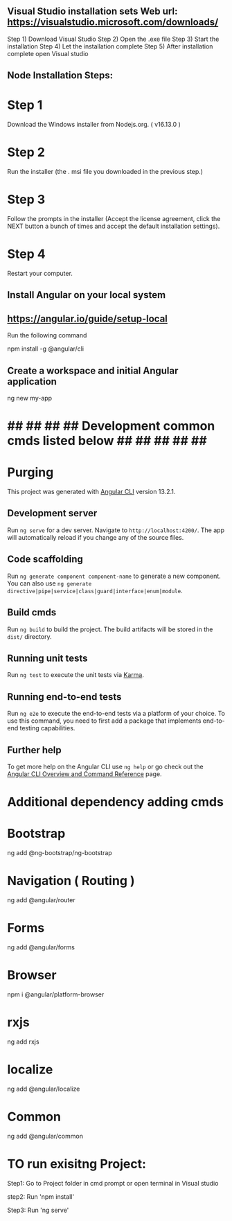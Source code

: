 ## Visual Studio installation sets  Web url: https://visualstudio.microsoft.com/downloads/
Step 1) Download Visual Studio
Step 2) Open the .exe file
Step 3) Start the installation
Step 4) Let the installation complete
Step 5) After installation complete open Visual studio


## Node Installation Steps:

# Step 1
Download the Windows installer from Nodejs.org. ( v16.13.0 )

# Step 2
Run the installer (the . msi file you downloaded in the previous step.)

# Step 3
Follow the prompts in the installer (Accept the license agreement, click the NEXT button a bunch of times and accept the default installation settings).

# Step 4
Restart your computer.


## Install Angular on your local system
## https://angular.io/guide/setup-local

Run the following command

npm install -g @angular/cli


## Create a workspace and initial Angular application

ng new my-app


# ## ## ## ##  Development common cmds listed below ##  ##  ## ## ## ##

# Purging

This project was generated with [Angular CLI](https://github.com/angular/angular-cli) version 13.2.1.

## Development server

Run `ng serve` for a dev server. Navigate to `http://localhost:4200/`. The app will automatically reload if you change any of the source files.

## Code scaffolding

Run `ng generate component component-name` to generate a new component. You can also use `ng generate directive|pipe|service|class|guard|interface|enum|module`.

## Build cmds

Run `ng build` to build the project. The build artifacts will be stored in the `dist/` directory.

## Running unit tests

Run `ng test` to execute the unit tests via [Karma](https://karma-runner.github.io).

## Running end-to-end tests

Run `ng e2e` to execute the end-to-end tests via a platform of your choice. To use this command, you need to first add a package that implements end-to-end testing capabilities.

## Further help

To get more help on the Angular CLI use `ng help` or go check out the [Angular CLI Overview and Command Reference](https://angular.io/cli) page.


# Additional dependency adding cmds

# Bootstrap

ng add @ng-bootstrap/ng-bootstrap

# Navigation ( Routing )

ng add @angular/router

# Forms

ng add @angular/forms

# Browser

npm i @angular/platform-browser

# rxjs

ng add rxjs

# localize

ng add @angular/localize

# Common 

ng add @angular/common







# TO run exisitng Project:
Step1: 
Go to Project folder in cmd prompt or open terminal in Visual studio

step2: 
Run 'npm install'

Step3: 
Run 'ng serve'




